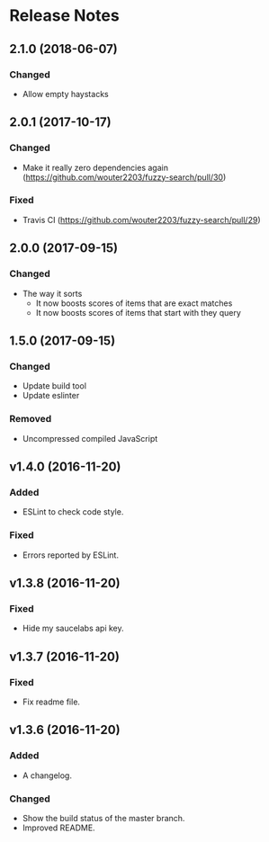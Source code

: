 # Release Notes

## 2.1.0 (2018-06-07)
### Changed
- Allow empty haystacks

## 2.0.1 (2017-10-17)
### Changed
- Make it really zero dependencies again (https://github.com/wouter2203/fuzzy-search/pull/30)

### Fixed
- Travis CI (https://github.com/wouter2203/fuzzy-search/pull/29)

## 2.0.0 (2017-09-15)
### Changed
- The way it sorts
  - It now boosts scores of items that are exact matches
  - It now boosts scores of items that start with they query

## 1.5.0 (2017-09-15)
### Changed
- Update build tool
- Update eslinter

### Removed
- Uncompressed compiled JavaScript

## v1.4.0 (2016-11-20)

### Added
- ESLint to check code style.

### Fixed
- Errors reported by ESLint.

## v1.3.8 (2016-11-20)

### Fixed
- Hide my saucelabs api key.

## v1.3.7 (2016-11-20)

### Fixed
- Fix readme file.

## v1.3.6 (2016-11-20)

### Added
- A changelog.

### Changed
- Show the build status of the master branch.
- Improved README.
